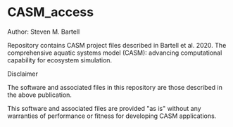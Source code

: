 # CASM_access

Author: Steven M. Bartell

Repository contains CASM project files described in Bartell et al. 2020. The comprehensive aquatic systems model (CASM): advancing computational capability for ecosystem simulation. 

Disclaimer

The software and associated files in this repository are those described in the above publication.

This software and associated files are provided "as is" without any warranties of performance or fitness for developing CASM applications.

